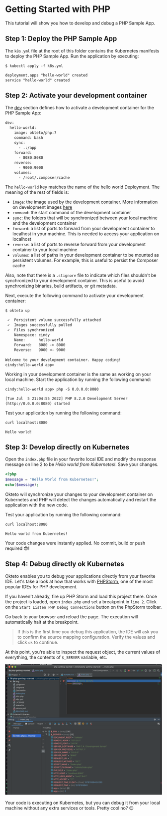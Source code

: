 # Getting Started with PHP

This tutorial will show you how to develop and debug a PHP Sample App.

## Step 1: Deploy the PHP Sample App

The `k8s.yml` file at the root of this folder contains the Kubernetes manifests to deploy the PHP Sample App.
Run the application by executing:

```console
$ kubectl apply -f k8s.yml
```

```
deployment.apps "hello-world" created
service "hello-world" created
```

## Step 2: Activate your development container

The [dev](reference/manifest.mdx#dev-object-optional) section defines how to activate a development container for the PHP Sample App:

```
dev:
  hello-world:
    image: okteto/php:7
    command: bash
    sync:
      - .:/app
    forward:
      - 8080:8080
    reverse:
      - 9000:9000
    volumes:
      - /root/.composer/cache
```

The `hello-world` key matches the name of the hello world Deployment. The meaning of the rest of fields is:
- `image`: the image used by the development container. More information on development images [here](www.okteto.com/docs/reference/development-environments)
- `command`: the start command of the development container
- `sync`: the folders that will be synchronized between your local machine and the development container
- `forward`: a list of ports to forward from your development container to localhost in your machine. This is needed to access your application on localhost
- `reverse`: a list of ports to reverse forward from your development container to your local machine
- `volumes`: a list of paths in your development container to be mounted as persistent volumes. For example, this is useful to persist the Composer cache

Also, note that there is a `.stignore` file to indicate which files shouldn't be synchronized to your development container.
This is useful to avoid synchronizing binaries, build artifacts, or git metadata.

Next, execute the following command to activate your development container:

```console
$ okteto up
```

```console
 ✓  Persistent volume successfully attached
 ✓  Images successfully pulled
 ✓  Files synchronized
    Namespace: cindy
    Name:      hello-world
    Forward:   8080 -> 8080
    Reverse:   9000 <- 9000

Welcome to your development container. Happy coding!
cindy:hello-world app>
```

Working in your development container is the same as working on your local machine.
Start the application by running the following command:

```console
cindy:hello-world app> php -S 0.0.0.0:8080
```

```console
[Tue Jul  5 21:04:55 2022] PHP 8.2.0 Development Server (http://0.0.0.0:8080) started
```

Test your application by running the following command:

```console
curl localhost:8080
```

```console
Hello world!
```

## Step 3: Develop directly on Kubernetes

Open the `index.php` file in your favorite local IDE and modify the response message on line 2 to be *Hello world from Kubernetes!*. Save your changes.

```php
<?php
$message = "Hello World from Kubernetes!";
echo($message);
```

Okteto will synchronize your changes to your development container on Kubernetes and PHP will detect the changes automatically and restart the application with the new code.

Test your application by running the following command:

```console
curl localhost:8080
```

```console
Hello world from Kubernetes!
```

Your code changes were instantly applied. No commit, build or push required 😎!

## Step 4: Debug directly ok Kubernetes

Okteto enables you to debug your applications directly from your favorite IDE. Let's take a look at how that works with [PHPStorm](https://www.jetbrains.com/phpstorm/), one of the most popular IDEs for PHP development.

If you haven't already, fire up PHP Storm and load this project there. Once the project is loaded, open `index.php` and set a breakpoint in `line 2`. Click on the `Start Listen PHP Debug Connections` button on the PhpStorm toolbar.

Go back to your browser and reload the page. The execution will automatically halt at the breakpoint.

> If this is the first time you debug this application, the IDE will ask you to confirm the source mapping configuration. Verify the values and click `ok` to continue.

At this point, you're able to inspect the request object, the current values of everything, the contents of `$_SERVER` variable, etc.

![PHP halt](images/php-halt.png)

Your code is executing on Kubernetes, but you can debug it from your local machine without any extra services or tools. Pretty cool no? 😉
